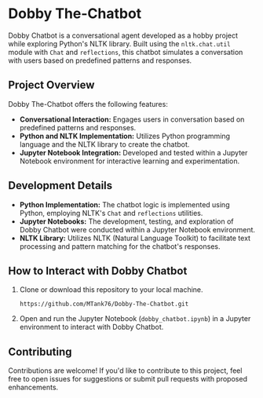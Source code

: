 # Dobby The-Chatbot

Dobby Chatbot is a conversational agent developed as a hobby project while exploring Python's NLTK library. Built using the `nltk.chat.util` module with `Chat` and `reflections`, this chatbot simulates a conversation with users based on predefined patterns and responses.

## Project Overview

Dobby The-Chatbot offers the following features:

- **Conversational Interaction:** Engages users in conversation based on predefined patterns and responses.
- **Python and NLTK Implementation:** Utilizes Python programming language and the NLTK library to create the chatbot.
- **Jupyter Notebook Integration:** Developed and tested within a Jupyter Notebook environment for interactive learning and experimentation.

## Development Details

- **Python Implementation:** The chatbot logic is implemented using Python, employing NLTK's `Chat` and `reflections` utilities.
- **Jupyter Notebooks:** The development, testing, and exploration of Dobby Chatbot were conducted within a Jupyter Notebook environment.
- **NLTK Library:** Utilizes NLTK (Natural Language Toolkit) to facilitate text processing and pattern matching for the chatbot's responses.

## How to Interact with Dobby Chatbot

1. Clone or download this repository to your local machine.
   ```
   https://github.com/MTank76/Dobby-The-Chatbot.git
   ```
3. Open and run the Jupyter Notebook (`dobby_chatbot.ipynb`) in a Jupyter environment to interact with Dobby Chatbot.

## Contributing

Contributions are welcome! If you'd like to contribute to this project, feel free to open issues for suggestions or submit pull requests with proposed enhancements.
